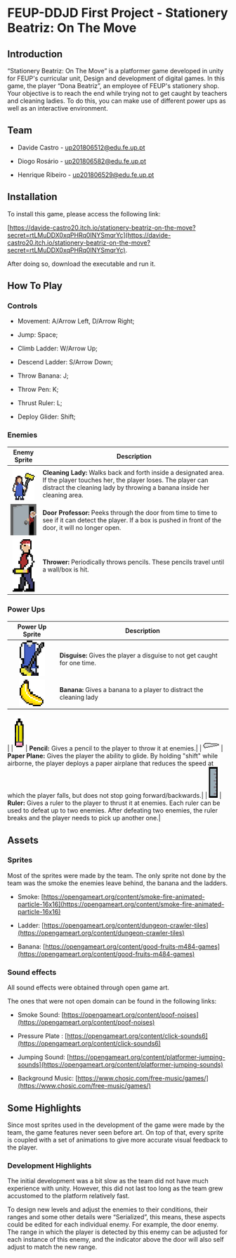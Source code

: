 # FEUP-DDJD First Project - Stationery Beatriz: On The Move



## Introduction

“Stationery Beatriz: On The Move” is a platformer game developed in unity for FEUP's curricular unit, Design and development of digital games. In this game, the player “Dona Beatriz”, an employee of FEUP's stationery shop. Your objective is to reach the end while trying not to get caught by teachers and cleaning ladies. To do this, you can make use of different power ups as well as an interactive environment.   

## Team

- Davide Castro - up201806512@edu.fe.up.pt

- Diogo Rosário - up201806582@edu.fe.up.pt

- Henrique Ribeiro - up201806529@edu.fe.up.pt

## Installation

To install this game, please access the following link:

[https://davide-castro20.itch.io/stationery-beatriz-on-the-move?secret=rtLMuDDX0xqPHRq0INYSmqrYc](https://davide-castro20.itch.io/stationery-beatriz-on-the-move?secret=rtLMuDDX0xqPHRq0INYSmqrYc).

After doing so, download the executable and run it.

## How To Play

### Controls

- Movement: A/Arrow Left, D/Arrow Right;

- Jump: Space;

- Climb Ladder: W/Arrow Up;

- Descend Ladder: S/Arrow Down;

- Throw Banana: J;

- Throw Pen: K;

- Thrust Ruler: L;

- Deploy Glider: Shift;

### Enemies
|Enemy Sprite| Description|
|:---:|---|
|![Cleaning Lady Sprite](./images/cleaningLady.png)|**Cleaning Lady:** Walks back and forth inside a designated area. If the player touches her, the player loses. The player can distract the cleaning lady by throwing a banana inside her cleaning area.|
| ![Door Enemy Sprite](./images/doorProf.png)  | **Door Professor:** Peeks through the door from time to time to see if it can detect the player. If a box is pushed in front of the door, it will no longer open.|
| ![Pencil Thrower Sprite](./images/thrower.png)  | **Thrower:** Periodically throws pencils. These pencils travel until a wall/box is hit.| 
### Power Ups



| Power Up Sprite | Description   |
|:---:|---|
| ![Disguise Sprite](./images/disguise.png)  | **Disguise:** Gives the player a disguise to not get caught for one time.  |
| ![Banana Sprite](./images/banana.png)  | **Banana:** Gives a banana to a player to distract the cleaning lady
|
| ![Pencil Sprite](./images/pencil.png)  | **Pencil:** Gives a pencil to the player to throw it at enemies.| 
| ![Paper Plane Thrower Sprite](./images/paperPlane.png)  | **Paper Plane:** Gives the player the ability to glide. By holding "shift" while airborne, the player deploys a paper airplane that reduces the speed at which the player falls, but does not stop going forward/backwards.| 
| ![Ruler Sprite](./images/ruler.png)  | **Ruler:** Gives a ruler to the player to thrust it at enemies. Each ruler can be used to defeat up to two enemies. After defeating two enemies, the ruler breaks and the player needs to pick up another one.| 



## Assets

### Sprites

Most of the sprites were made by the team. The only sprite not done by the team was the smoke the enemies leave behind, the banana and the ladders.



- Smoke: [https://opengameart.org/content/smoke-fire-animated-particle-16x16](https://opengameart.org/content/smoke-fire-animated-particle-16x16)



- Ladder: [https://opengameart.org/content/dungeon-crawler-tiles](https://opengameart.org/content/dungeon-crawler-tiles)



- Banana: [https://opengameart.org/content/good-fruits-m484-games](https://opengameart.org/content/good-fruits-m484-games)

### Sound effects

All sound effects were obtained through open game art.

The ones that were not open domain can be found in the following links:

- Smoke Sound: [https://opengameart.org/content/poof-noises](https://opengameart.org/content/poof-noises)

- Pressure Plate : [https://opengameart.org/content/click-sounds6](https://opengameart.org/content/click-sounds6)

- Jumping Sound: [https://opengameart.org/content/platformer-jumping-sounds](https://opengameart.org/content/platformer-jumping-sounds)

- Background Music: [https://www.chosic.com/free-music/games/](https://www.chosic.com/free-music/games/)



## Some Highlights

Since most sprites used in the development of the game were made by the team, the game features never seen before art. On top of that, every sprite is coupled with a set of animations to give more accurate visual feedback to the player. 

### Development Highlights



The initial development was a bit slow as the team did not have much experience with unity. However, this did not last too long as the team grew accustomed to the platform relatively fast.

To design new levels and adjust the enemies to their conditions, their ranges and some other details were “Serialized”, this means, these aspects could be edited for each individual enemy. For example, the door enemy. The range in which the player is detected by this enemy can be adjusted for each instance of this enemy, and the indicator above the door will also self adjust to match the new range.